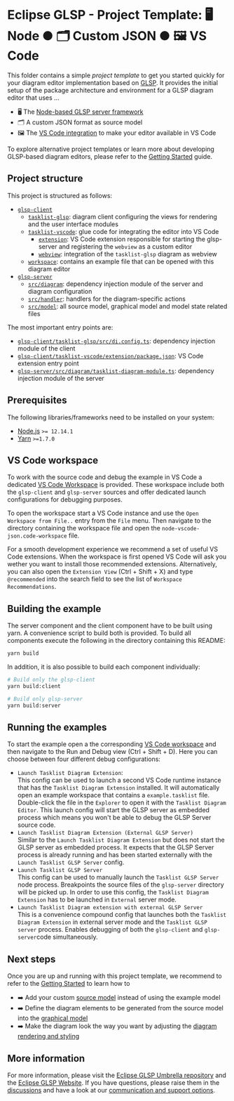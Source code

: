 # Eclipse GLSP - Project Template: 🖥️ Node ● 🗂️ Custom JSON ● 🖼️ VS Code

This folder contains a simple *project template* to get you started quickly for your diagram editor implementation based on [GLSP](https://github.com/eclipse-glsp/glsp).
It provides the initial setup of the package architecture and environment for a GLSP diagram editor that uses ...

*   🖥️ The [Node-based GLSP server framework](https://github.com/eclipse-glsp/glsp-server-node)
*   🗂️ A custom JSON format as source model
*   🖼️ The [VS Code integration](https://github.com/eclipse-glsp/glsp-vscode-integration) to make your editor available in VS Code

To explore alternative project templates or learn more about developing GLSP-based diagram editors, please refer to the [Getting Started](https://www.eclipse.org/glsp/documentation/gettingstarted) guide.

## Project structure

This project is structured as follows:

*   [`glsp-client`](glsp-client)
    *   [`tasklist-glsp`](glsp-client/tasklist-glsp): diagram client configuring the views for rendering and the user interface modules
    *   [`tasklist-vscode`](glsp-client/tasklist-vscode): glue code for integrating the editor into VS Code
        *   [`extension`](glsp-client/tasklist-vscode/extension): VS Code extension responsible for starting the glsp-server and registering the `webview` as a custom editor
        *   [`webview`](glsp-client/tasklist-vscode/webview): integration of the `tasklist-glsp` diagram as webview
    *   [`workspace`](glsp-client/workspace): contains an example file that can be opened with this diagram editor
*   [`glsp-server`](glsp-server)
    *   [`src/diagram`](glsp-server/src/diagram): dependency injection module of the server and diagram configuration
    *   [`src/handler`](glsp-server/src/handler): handlers for the diagram-specific actions
    *   [`src/model`](glsp-server/src/model): all source model, graphical model and model state related files

The most important entry points are:

*   [`glsp-client/tasklist-glsp/src/di.config.ts`](glsp-client/tasklist-glsp/src/di.config.ts): dependency injection module of the client
*   [`glsp-client/tasklist-vscode/extension/package.json`](glsp-client/tasklist-vscode/extension/package.json): VS Code extension entry point
*   [`glsp-server/src/diagram/tasklist-diagram-module.ts`](glsp-server/src/diagram/tasklist-diagram-module.ts): dependency injection module of the server

## Prerequisites

The following libraries/frameworks need to be installed on your system:

*   [Node.js](https://nodejs.org/en/) `>= 12.14.1`
*   [Yarn](https://classic.yarnpkg.com/en/docs/install#debian-stable) `>=1.7.0`

## VS Code workspace

To work with the source code and debug the example in VS Code a dedicated [VS Code Workspace](node-vscode-json.code-workspace) is provided.
These workspace include both the `glsp-client` and `glsp-server` sources and offer dedicated launch configurations for debugging purposes.

To open the workspace start a VS Code instance and use the `Open Workspace from File..` entry from the `File` menu.
Then navigate to the directory containing the workspace file  and open the `node-vscode-json.code-workspace` file.

For a smooth development experience we recommend a set of useful VS Code extensions. When the workspace is first opened VS Code will ask you wether you want to install those recommended extensions.
Alternatively, you can also open the `Extension View` (Ctrl + Shift + X) and type `@recommended` into the search field to see the list of `Workspace Recommendations`.

## Building the example

The server component and the client component have to be built using yarn. A convenience script to build both is provided.
To build all components execute the following in the directory containing this README:

```bash
yarn build
```

In addition, it is also possible to build each component individually:

```bash
# Build only the glsp-client
yarn build:client

# Build only glsp-server
yarn build:server
```

## Running the examples

To start the example open a the corresponding [VS Code workspace](node-vscode-json.code-workspace) and then navigate to the Run and Debug view (Ctrl + Shift + D).
Here you can choose between four different debug configurations:

*   `Launch Tasklist Diagram Extension`: <br>
    This config can be used to launch a second VS Code runtime instance that has the `Tasklist Diagram Extension` installed.
    It will automatically open an example workspace that contains a `example.tasklist` file. Double-click the file in the `Explorer` to open it with the `Tasklist Diagram Editor`.
    This launch config will start the GLSP server as embedded process which means you won't be able to debug the GLSP Server source code.
*   `Launch Tasklist Diagram Extension (External GLSP Server)`<br>
    Similar to the `Launch Tasklist Diagram Extension` but does not start the GLSP server as embedded process.
    It expects that the GLSP Server process is already running and has been started externally with the `Launch Tasklist GLSP Server` config.
*   `Launch Tasklist GLSP Server`<br>
    This config can be used to manually launch the `Tasklist GLSP Server` node process.
    Breakpoints the source files of the `glsp-server` directory will be picked up.
    In order to use this config, the `Tasklist Diagram Extension` has to be launched in `External` server mode.
*   `Launch Tasklist Diagram extension with external GLSP Server`<br>
    This is a convenience compound config that launches both the `Tasklist Diagram Extension` in external server mode and the
    `Tasklist GLSP server` process.
    Enables debugging of both the `glsp-client` and `glsp-server`code simultaneously.

## Next steps

Once you are up and running with this project template, we recommend to refer to the [Getting Started](https://www.eclipse.org/glsp/documentation) to learn how to

*   ➡️ Add your custom [source model](https://www.eclipse.org/glsp/documentation/sourcemodel) instead of using the example model
*   ➡️ Define the diagram elements to be generated from the source model into the [graphical model](https://www.eclipse.org/glsp/documentation/gmodel)
*   ➡️ Make the diagram look the way you want by adjusting the [diagram rendering and styling](https://www.eclipse.org/glsp/documentation/rendering)

## More information

For more information, please visit the [Eclipse GLSP Umbrella repository](https://github.com/eclipse-glsp/glsp) and the [Eclipse GLSP Website](https://www.eclipse.org/glsp/).
If you have questions, please raise them in the [discussions](https://github.com/eclipse-glsp/glsp/discussions) and have a look at our [communication and support options](https://www.eclipse.org/glsp/contact/).
